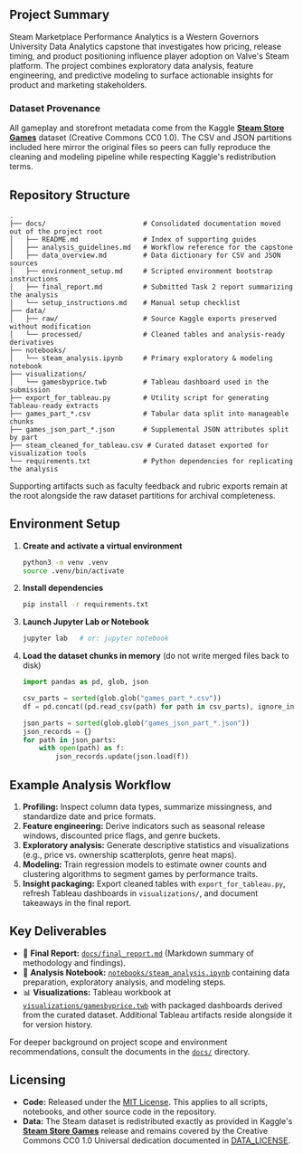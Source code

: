 ## Project Summary

Steam Marketplace Performance Analytics is a Western Governors University Data Analytics capstone that investigates how pricing, release timing, and product positioning influence player adoption on Valve's Steam platform. The project combines exploratory data analysis, feature engineering, and predictive modeling to surface actionable insights for product and marketing stakeholders.

### Dataset Provenance

All gameplay and storefront metadata come from the Kaggle [**Steam Store Games**](https://www.kaggle.com/datasets/nikdavis/steam-store-games) dataset (Creative Commons CC0 1.0). The CSV and JSON partitions included here mirror the original files so peers can fully reproduce the cleaning and modeling pipeline while respecting Kaggle's redistribution terms.

## Repository Structure

```
.
├── docs/                        # Consolidated documentation moved out of the project root
│   ├── README.md                # Index of supporting guides
│   ├── analysis_guidelines.md   # Workflow reference for the capstone
│   ├── data_overview.md         # Data dictionary for CSV and JSON sources
│   ├── environment_setup.md     # Scripted environment bootstrap instructions
│   ├── final_report.md          # Submitted Task 2 report summarizing the analysis
│   └── setup_instructions.md    # Manual setup checklist
├── data/
│   ├── raw/                     # Source Kaggle exports preserved without modification
│   └── processed/               # Cleaned tables and analysis-ready derivatives
├── notebooks/
│   └── steam_analysis.ipynb     # Primary exploratory & modeling notebook
├── visualizations/
│   └── gamesbyprice.twb         # Tableau dashboard used in the submission
├── export_for_tableau.py        # Utility script for generating Tableau-ready extracts
├── games_part_*.csv             # Tabular data split into manageable chunks
├── games_json_part_*.json       # Supplemental JSON attributes split by part
├── steam_cleaned_for_tableau.csv # Curated dataset exported for visualization tools
└── requirements.txt             # Python dependencies for replicating the analysis
```
Supporting artifacts such as faculty feedback and rubric exports remain at the root alongside the raw dataset partitions for archival completeness.

## Environment Setup
1. **Create and activate a virtual environment**
   ```bash
   python3 -m venv .venv
   source .venv/bin/activate
   ```
2. **Install dependencies**
   ```bash
   pip install -r requirements.txt
   ```
3. **Launch Jupyter Lab or Notebook**
   ```bash
   jupyter lab   # or: jupyter notebook
   ```
4. **Load the dataset chunks in memory** (do not write merged files back to disk)
   ```python
   import pandas as pd, glob, json

   csv_parts = sorted(glob.glob("games_part_*.csv"))
   df = pd.concat((pd.read_csv(path) for path in csv_parts), ignore_index=True)

   json_parts = sorted(glob.glob("games_json_part_*.json"))
   json_records = {}
   for path in json_parts:
       with open(path) as f:
           json_records.update(json.load(f))
   ```

## Example Analysis Workflow
1. **Profiling:** Inspect column data types, summarize missingness, and standardize date and price formats.
2. **Feature engineering:** Derive indicators such as seasonal release windows, discounted price flags, and genre buckets.
3. **Exploratory analysis:** Generate descriptive statistics and visualizations (e.g., price vs. ownership scatterplots, genre heat maps).
4. **Modeling:** Train regression models to estimate owner counts and clustering algorithms to segment games by performance traits.
5. **Insight packaging:** Export cleaned tables with `export_for_tableau.py`, refresh Tableau dashboards in `visualizations/`, and document takeaways in the final report.

## Key Deliverables
- 📄 **Final Report:** [`docs/final_report.md`](docs/final_report.md) (Markdown summary of methodology and findings).
- 📓 **Analysis Notebook:** [`notebooks/steam_analysis.ipynb`](notebooks/steam_analysis.ipynb) containing data preparation, exploratory analysis, and modeling steps.
- 📊 **Visualizations:** Tableau workbook at [`visualizations/gamesbyprice.twb`](visualizations/gamesbyprice.twb) with packaged dashboards derived from the curated dataset. Additional Tableau artifacts reside alongside it for version history.

For deeper background on project scope and environment recommendations, consult the documents in the [`docs/`](docs/README.md) directory.

## Licensing
- **Code:** Released under the [MIT License](LICENSE). This applies to all scripts, notebooks, and other source code in the repository.
- **Data:** The Steam dataset is redistributed exactly as provided in Kaggle's [**Steam Store Games**](https://www.kaggle.com/datasets/nikdavis/steam-store-games) release and remains covered by the Creative Commons CC0 1.0 Universal dedication documented in [DATA_LICENSE](DATA_LICENSE).
